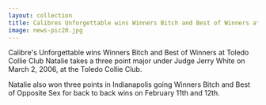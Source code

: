 ```yaml
---
layout: collection
title: Calibres Unforgettable wins Winners Bitch and Best of Winners at Toledo Collie Club
image: news-pic20.jpg
---
```

Calibre's Unforgettable wins Winners Bitch and Best of Winners at Toledo Collie Club
 Natalie takes a three point major under Judge Jerry White on March 2, 2006, at the Toledo Collie Club. 
 
 Natalie also won three points in Indianapolis going Winners Bitch and Best of Opposite Sex for back to back wins on February 11th and 12th. 
